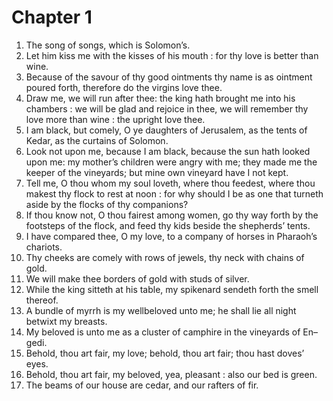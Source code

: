 # Chapter 1

1. The song of songs, which is Solomon’s.
2. Let him kiss me with the kisses of his mouth : for thy love is better than wine.
3. Because of the savour of thy good ointments thy name is as ointment poured forth, therefore do the virgins love thee.
4. Draw me, we will run after thee: the king hath brought me into his chambers : we will be glad and rejoice in thee, we will remember thy love more than wine : the upright love thee.
5. I am black, but comely, O ye daughters of Jerusalem, as the tents of Kedar, as the curtains of Solomon.
6. Look not upon me, because I am black, because the sun hath looked upon me: my mother’s children were angry with me; they made me the keeper of the vineyards; but mine own vineyard have I not kept.
7. Tell me, O thou whom my soul loveth, where thou feedest, where thou makest thy flock to rest at noon : for why should I be as one that turneth aside by the flocks of thy companions?
8. If thou know not, O thou fairest among women, go thy way forth by the footsteps of the flock, and feed thy kids beside the shepherds’ tents.
9. I have compared thee, O my love, to a company of horses in Pharaoh’s chariots.
10. Thy cheeks are comely with rows of jewels, thy neck with chains of gold.
11. We will make thee borders of gold with studs of silver.
12. While the king sitteth at his table, my spikenard sendeth forth the smell thereof.
13. A bundle of myrrh is my wellbeloved unto me; he shall lie all night betwixt my breasts.
14. My beloved is unto me as a cluster of camphire in the vineyards of En–gedi.
15. Behold, thou art fair, my love; behold, thou art fair; thou hast doves’ eyes.
16. Behold, thou art fair, my beloved, yea, pleasant : also our bed is green.
17. The beams of our house are cedar, and our rafters of fir.

